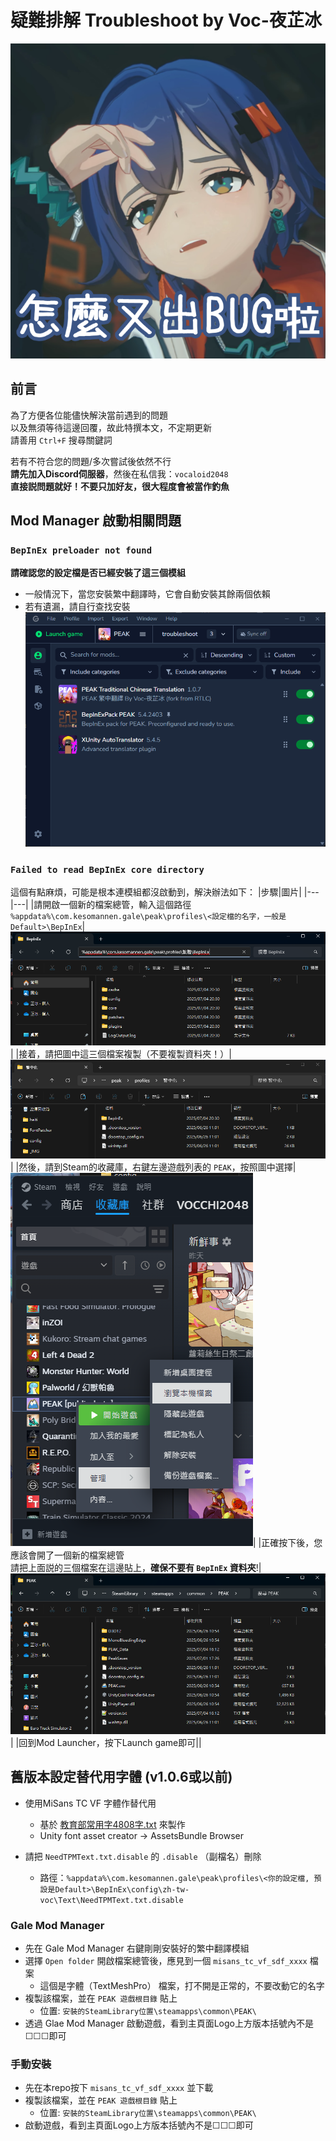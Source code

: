 # 疑難排解 Troubleshoot by Voc-夜芷冰
![alt text](_IMG/troubleshoot/zzz_bug.png)
## 前言
為了方便各位能儘快解決當前遇到的問題<br>
以及無須等待這邊回覆，故此特撰本文，不定期更新<br>
請善用 `Ctrl+F` 搜尋關鍵詞

若有不符合您的問題/多次嘗試後依然不行<br>
**請先加入Discord伺服器**，然後在私信我：`vocaloid2048`<br>
**直接説問題就好！不要只加好友，很大程度會被當作釣魚**

## Mod Manager 啟動相關問題

### `BepInEx preloader not found`
**請確認您的設定檔是否已經安裝了這三個模組**
- 一般情況下，當您安裝繁中翻譯時，它會自動安裝其餘兩個依賴
- 若有遺漏，請自行查找安裝
![](_IMG/troubleshoot/img_default_list.png)


### `Failed to read BepInEx core directory`
這個有點麻煩，可能是根本連模組都沒啟動到，解決辦法如下：
|步驟|圖片|
|---|---|
|請開啟一個新的檔案總管，輸入這個路徑<br>`%appdata%\com.kesomannen.gale\peak\profiles\<設定檔的名字，一般是Default>\BepInEx`|![alt text](_IMG/troubleshoot/img_explorer_navigate.png)|
|接着，請把圖中這三個檔案複製（不要複製資料夾！）|![alt text](_IMG/troubleshoot/img_default_profile_explorer.png)|
|然後，請到Steam的收藏庫，右鍵左邊遊戲列表的 `PEAK`，按照圖中選擇|![alt text](_IMG/troubleshoot/img_steam_list.png)|
|正確按下後，您應該會開了一個新的檔案總管<br>請把上面説的三個檔案在這邊貼上，**確保不要有 `BepInEx` 資料夾**!|![alt text](_IMG/troubleshoot/img_peak_steam_explorer.png)|
|回到Mod Launcher，按下Launch game即可||

## 舊版本設定替代用字體 (v1.0.6或以前)
- 使用MiSans TC VF 字體作替代用
  - 基於 [教育部常用字4808字.txt](https://github.com/Watermelonnn/ChineseUsefulToolKit/blob/master/%E6%95%99%E8%82%B2%E9%83%A8%E5%B8%B8%E7%94%A8%E5%AD%974808%E5%AD%97.txt) 來製作
  - Unity font asset creator -> AssetsBundle Browser

- 請把 `NeedTPMText.txt.disable` 的 `.disable` （副檔名）刪除
  - 路徑：`%appdata%\com.kesomannen.gale\peak\profiles\<你的設定檔, 預設是Default>\BepInEx\config\zh-tw-voc\Text\NeedTPMText.txt.disable`

### Gale Mod Manager
- 先在 Gale Mod Manager 右鍵剛剛安裝好的繁中翻譯模組
- 選擇 `Open folder` 開啟檔案總管後，應見到一個 `misans_tc_vf_sdf_xxxx` 檔案
  - 這個是字體（TextMeshPro） 檔案，打不開是正常的，不要改動它的名字
- 複製該檔案，並在 `PEAK 遊戲根目錄` 貼上
  - 位置: `安裝的SteamLibrary位置\steamapps\common\PEAK\`
- 透過 Glae Mod Manager 啟動遊戲，看到主頁面Logo上方版本括號內不是☐☐☐即可

### 手動安裝
- 先在本repo按下 `misans_tc_vf_sdf_xxxx` 並下載
- 複製該檔案，並在 `PEAK 遊戲根目錄` 貼上
  - 位置: `安裝的SteamLibrary位置\steamapps\common\PEAK\`
- 啟動遊戲，看到主頁面Logo上方版本括號內不是☐☐☐即可